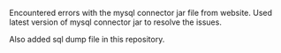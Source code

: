 Encountered errors with the mysql connector jar file from website. Used latest version of mysql connector jar to resolve the issues. 

Also added sql dump file in this repository.

